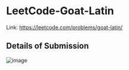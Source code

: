 # LeetCode-Goat-Latin
Link: https://leetcode.com/problems/goat-latin/
## Details of Submission
![image](https://user-images.githubusercontent.com/51401355/216353898-a41dddf6-25e6-4d49-adf9-cf15b19f0e37.png)
